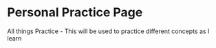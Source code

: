 # Personal Practice Page
 All things Practice - This will be used to practice different concepts as I learn
